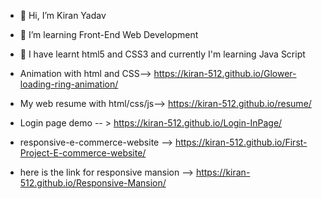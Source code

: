 - 👋 Hi, I’m Kiran Yadav
- 👀 I’m learning Front-End Web Development
- 🌱 I have learnt html5 and CSS3 and currently I'm learning Java Script
- Animation with html and CSS--> https://kiran-512.github.io/Glower-loading-ring-animation/

- My web resume with html/css/js-->  https://kiran-512.github.io/resume/

- Login page demo -- > https://kiran-512.github.io/Login-InPage/

- responsive-e-commerce-website --> https://kiran-512.github.io/First-Project-E-commerce-website/

- here is the link for responsive mansion --> https://kiran-512.github.io/Responsive-Mansion/
<!---
Kiran-512/Kiran-512 is a ✨ special ✨ repository because its `README.md` (this file) appears on your GitHub profile.
You can click the Preview link to take a look at your changes.
--->
